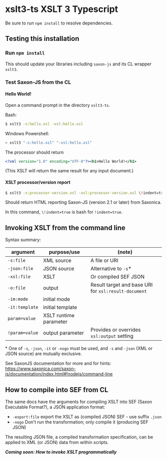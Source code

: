 # xslt3-ts XSLT 3 Typescript

Be sure to run `npm install` to resolve dependencies.

## Testing this installation

### Run `npm install`

This should update your libraries including `saxon-js` and its CL wrapper `xslt3`.

### Test Saxon-JS from the CL

#### Hello World!

Open a command prompt in the directory `xslt3-ts`.

Bash:

```bash
$ xslt3 -s:hello.xsl -xsl:hello.xsl
```

Windows Powershell:

```Powershell
> xslt3 "-s:hello.xsl" "-xsl:hello.xsl"
```

The processor should return

```xml
<?xml version="1.0" encoding="UTF-8"?><h1>Hello World!</h1>
```

(This XSLT will return the same result for any input document.)

#### XSLT processor/version report

```bash
$ xslt3 -s:processor-version.xsl -xsl:processor-version.xsl \!indent=true
```

Should return HTML reporting Saxon-JS (version 2.1 or later) from Saxonica.

In this command, `\!indent=true` is bash for `!indent=true`.

## Invoking XSLT from the command line

Syntax summary:

| argument | purpose/use | (note) |
|--|--|--|
| `-s:file` | XML source | A file or URI |
| `-json:file` | JSON source | Alternative to `-s`* |
| `-xsl:file` | XSLT | Or compiled SEF JSON |
| `-o:file` | output | Result target and base URI for `xsl:result-document` |
| `-im:mode` | initial mode |  |
| `-it:template` | initial template |  |
| `param=value` | XSLT runtime parameter |  |
| `!param=value` | output parameter | Provides or overrides `xsl:output` setting |

\* One of `-s`, `-json`, `-it` or `-nogo` must be used, and `-s` and `-json` (XML or JSON source) are mutually exclusive.

See SaxonJS documentation for more and for hints: https://www.saxonica.com/saxon-js/documentation/index.html#!nodejs/command-line

## How to compile into SEF from CL

The same docs have the arguments for compiling XSLT into SEF (Saxon Executable Format?), a JSON application format:

* `-export:file` export the XSLT as (compiled JSON) SEF - use suffix `.json`
* `-nogo` Don't run the transformation; only compile it (producing SEF JSON)

The resulting JSON file, a compiled transformation specification, can be applied to XML (or JSON) data from within scripts.

***Coming soon: How to invoke XSLT programmatically***
